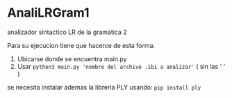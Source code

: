 # AnaliLRGram1
analizador sintactico LR de la gramatica 2

Para su ejecucion tiene que hacerce de esta forma:
1. Ubicarse donde se encuentra main.py
2. Usar ``` python3 main.py 'nombre del archivo .ibi a analizar' ```  ( sin las ' ' )

se necesita instalar ademas la libreria PLY usando: ```pip install ply ```
